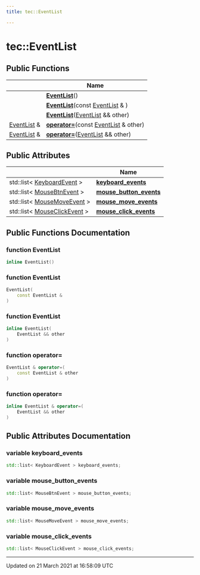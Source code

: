 ```yaml
---
title: tec::EventList

---
```


# tec::EventList



## Public Functions

|                | Name           |
| -------------- | -------------- |
| | **[EventList](/engine/Classes/structtec_1_1_event_list/#function-eventlist)**() |
| | **[EventList](/engine/Classes/structtec_1_1_event_list/#function-eventlist)**(const [EventList](/engine/Classes/structtec_1_1_event_list/) & ) |
| | **[EventList](/engine/Classes/structtec_1_1_event_list/#function-eventlist)**([EventList](/engine/Classes/structtec_1_1_event_list/) && other) |
| [EventList](/engine/Classes/structtec_1_1_event_list/) & | **[operator=](/engine/Classes/structtec_1_1_event_list/#function-operator=)**(const [EventList](/engine/Classes/structtec_1_1_event_list/) & other) |
| [EventList](/engine/Classes/structtec_1_1_event_list/) & | **[operator=](/engine/Classes/structtec_1_1_event_list/#function-operator=)**([EventList](/engine/Classes/structtec_1_1_event_list/) && other) |

## Public Attributes

|                | Name           |
| -------------- | -------------- |
| std::list< [KeyboardEvent](/engine/Classes/structtec_1_1_keyboard_event/) > | **[keyboard_events](/engine/Classes/structtec_1_1_event_list/#variable-keyboard_events)**  |
| std::list< [MouseBtnEvent](/engine/Classes/structtec_1_1_mouse_btn_event/) > | **[mouse_button_events](/engine/Classes/structtec_1_1_event_list/#variable-mouse_button_events)**  |
| std::list< [MouseMoveEvent](/engine/Classes/structtec_1_1_mouse_move_event/) > | **[mouse_move_events](/engine/Classes/structtec_1_1_event_list/#variable-mouse_move_events)**  |
| std::list< [MouseClickEvent](/engine/Classes/structtec_1_1_mouse_click_event/) > | **[mouse_click_events](/engine/Classes/structtec_1_1_event_list/#variable-mouse_click_events)**  |

## Public Functions Documentation

### function EventList

```cpp
inline EventList()
```


### function EventList

```cpp
EventList(
    const EventList & 
)
```


### function EventList

```cpp
inline EventList(
    EventList && other
)
```


### function operator=

```cpp
EventList & operator=(
    const EventList & other
)
```


### function operator=

```cpp
inline EventList & operator=(
    EventList && other
)
```


## Public Attributes Documentation

### variable keyboard_events

```cpp
std::list< KeyboardEvent > keyboard_events;
```


### variable mouse_button_events

```cpp
std::list< MouseBtnEvent > mouse_button_events;
```


### variable mouse_move_events

```cpp
std::list< MouseMoveEvent > mouse_move_events;
```


### variable mouse_click_events

```cpp
std::list< MouseClickEvent > mouse_click_events;
```


-------------------------------

Updated on 21 March 2021 at 16:58:09 UTC